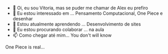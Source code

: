 - 👋 Oi, eu sou Vitoria, mas se puder me chamar de Alex eu prefiro
- 👀 Eu estou interessado em ... Pensamento Computacional, One Piece e desenhar
- 🌱 Estou atualmente aprendendo ... Desenvolvimento de sites
- 💞️ Eu estou procurando colaborar ... na aula
- 📫 Como chegar até mim... You don't will know

One Piece is real...

